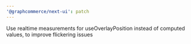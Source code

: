 ```yaml
---
'@graphcommerce/next-ui': patch
---
```


Use realtime measurements for useOverlayPosition instead of computed values, to improve flickering issues
